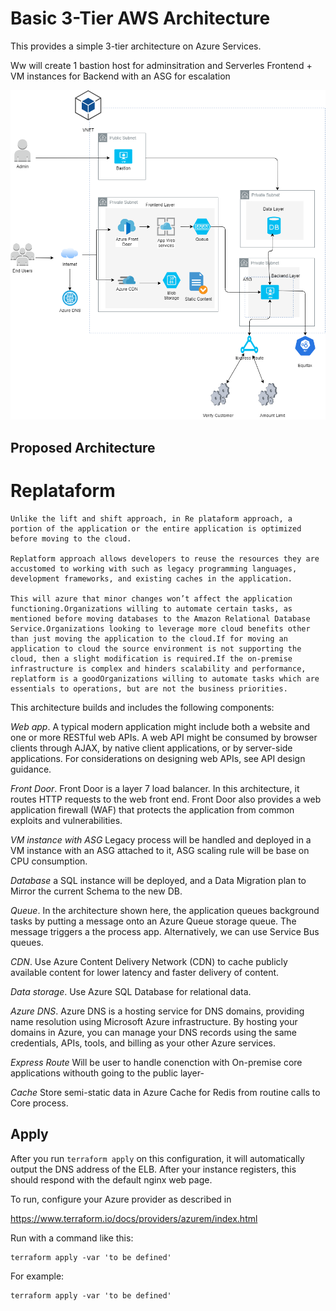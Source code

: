# Basic 3-Tier AWS Architecture

This provides a simple 3-tier architecture on Azure Services. 

Ww will create 1 bastion host for adminsitration and Serverles Frontend + VM instances for Backend with an ASG for escalation

![alt text](../Images/them_new_architecture.png)

## Proposed Architecture
# Replataform
```
Unlike the lift and shift approach, in Re plataform approach, a portion of the application or the entire application is optimized before moving to the cloud. 

Replatform approach allows developers to reuse the resources they are accustomed to working with such as legacy programming languages, development frameworks, and existing caches in the application.

This will azure that minor changes won’t affect the application functioning.Organizations willing to automate certain tasks, as mentioned before moving databases to the Amazon Relational Database Service.Organizations looking to leverage more cloud benefits other than just moving the application to the cloud.If for moving an application to cloud the source environment is not supporting the cloud, then a slight modification is required.If the on-premise infrastructure is complex and hinders scalability and performance, replatform is a goodOrganizations willing to automate tasks which are essentials to operations, but are not the business priorities.
```

This architecture builds and includes the following components:

*Web app*. A typical modern application might include both a website and one or more RESTful web APIs. A web API might be consumed by browser clients through AJAX, by native client applications, or by server-side applications. For considerations on designing web APIs, see API design guidance.

*Front Door*. Front Door is a layer 7 load balancer. In this architecture, it routes HTTP requests to the web front end. Front Door also provides a web application firewall (WAF) that protects the application from common exploits and vulnerabilities.

*VM instance with ASG* Legacy process will be handled and deployed in a VM instance with an ASG attached to it, ASG scaling rule will be base on CPU consumption.

*Database* a SQL instance will be deployed, and a Data Migration plan to Mirror the current Schema to the new DB.

*Queue*. In the architecture shown here, the application queues background tasks by putting a message onto an Azure Queue storage queue. The message triggers a the process app. Alternatively, we can use Service Bus queues. 

*CDN*. Use Azure Content Delivery Network (CDN) to cache publicly available content for lower latency and faster delivery of content.

*Data storage*. Use Azure SQL Database for relational data. 

*Azure DNS*. Azure DNS is a hosting service for DNS domains, providing name resolution using Microsoft Azure infrastructure. By hosting your domains in Azure, you can manage your DNS records using the same credentials, APIs, tools, and billing as your other Azure services.

*Express Route* Will be user to handle conenction with On-premise core applications withouth going to the public layer-

*Cache*  Store semi-static data in Azure Cache for Redis from routine calls to Core process.

## Apply

After you run `terraform apply` on this configuration, it will
automatically output the DNS address of the ELB. After your instance
registers, this should respond with the default nginx web page.

To run, configure your Azure provider as described in 

https://www.terraform.io/docs/providers/azurem/index.html

Run with a command like this:

```
terraform apply -var 'to be defined'    
```


For example:

```
terraform apply -var 'to be defined'    
```
